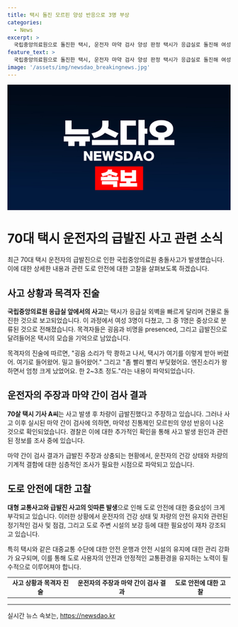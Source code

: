 ```yaml
---
title: 택시 돌진 모르핀 양성 반응으로 3명 부상
categories:
  - News
excerpt: >
  국립중앙의료원으로 돌진한 택시, 운전자 마약 검사 양성 판정 택시가 응급실로 돌진해 여성 3명 부상, 운전자는 차량 급발진 주장 중 70대 택시 기사의 급발진 주장에 대해 마약성 진통제인 모르핀 양성 반응 확인 피해자들은 차가 급속도로 달려들어와 굉음과 비명이 났다고 진술 경찰, 운전자 진술에 따라 처방 경위 등 확인 예정
feature_text: >
  국립중앙의료원으로 돌진한 택시, 운전자 마약 검사 양성 판정 택시가 응급실로 돌진해 여성 3명 부상, 운전자는 차량 급발진 주장 중 70대 택시 기사의 급발진 주장에 대해 마약성 진통제인 모르핀 양성 반응 확인 피해자들은 차가 급속도로 달려들어와 굉음과 비명이 났다고 진술 경찰, 운전자 진술에 따라 처방 경위 등 확인 예정
image: '/assets/img/newsdao_breakingnews.jpg'
---
```


<p><img src="/assets/img/newsdao_breakingnews.jpg" alt="ranknews 속보" /></p>

<h1>70대 택시 운전자의 급발진 사고 관련 소식</h1>

<p data-ke-size="size16">최근 70대 택시 운전자의 급발진으로 인한 국립중앙의료원 충돌사고가 발생했습니다. 이에 대한 상세한 내용과 관련 도로 안전에 대한 고찰을 살펴보도록 하겠습니다.</p>

<h2 data-ke-size="size26">사고 상황과 목격자 진술</h2>

<p><b>국립중앙의료원 응급실 앞에서의 사고</b>는 택시가 응급실 외벽을 빠르게 달리며 건물로 돌진한 것으로 보고되었습니다. 이 과정에서 여성 3명이 다쳤고, 그 중 1명은 중상으로 분류된 것으로 전해졌습니다. 목격자들은 굉음과 비명을 presenced, 그리고 급발진으로 달려들어온 택시의 모습을 기억으로 남았습니다.</p>

<p>목격자의 진술에 따르면, "굉음 소리가 막 쾅하고 나서, 택시가 여기를 이렇게 받아 버렸어. 여기로 들어왔어. 밀고 들어왔어." 그리고 "좀 빨리 빨리 부딪혔어요. 엔진소리가 왕 하면서 엄청 크게 났었어요. 한 2~3초 정도."라는 내용이 파악되었습니다.</p>

<h2 data-ke-size="size26">운전자의 주장과 마약 간이 검사 결과</h2>

<p><b>70살 택시 기사 A씨</b>는 사고 발생 후 차량이 급발진했다고 주장하고 있습니다. 그러나 사고 이후 실시된 마약 간이 검사에 의하면, 마약성 진통제인 모르핀의 양성 반응이 나온 것으로 확인되었습니다. 경찰은 이에 대한 추가적인 확인을 통해 사고 발생 원인과 관련된 정보를 조사 중에 있습니다.</p>

<p>마약 간이 검사 결과가 급발진 주장과 상충되는 현황에서, 운전자의 건강 상태와 차량의 기계적 결함에 대한 심층적인 조사가 필요한 시점으로 파악되고 있습니다.</p>

<h2 data-ke-size="size26">도로 안전에 대한 고찰</h2>

<p><b>대형 교통사고와 급발진 사고의 잇따른 발생</b>으로 인해 도로 안전에 대한 중요성이 크게 부각되고 있습니다. 이러한 상황에서 운전자의 건강 상태 및 차량의 안전 유지와 관련된 정기적인 검사 및 점검, 그리고 도로 주변 시설의 보강 등에 대한 필요성이 재차 강조되고 있습니다.</p>

<p>특히 택시와 같은 대중교통 수단에 대한 안전 운행과 안전 시설의 유지에 대한 관리 강화가 요구되며, 이를 통해 도로 사용자의 안전과 안정적인 교통환경을 유지하는 노력이 필수적으로 이루어져야 합니다.</p>

<table>
  <tbody>
    <tr>
      <td style="text-align: center; height: 17px;"><b>사고 상황과 목격자 진술</b></td>
      <td style="text-align: center; height: 17px;"><b>운전자의 주장과 마약 간이 검사 결과</b></td>
      <td style="text-align: center; height: 17px;"><b>도로 안전에 대한 고찰</b></td>
    </tr>
  </tbody>
</table>

<hr>
실시간 뉴스 속보는, <a href="https://newsdao.kr" rel="dofollow">https://newsdao.kr</a>


